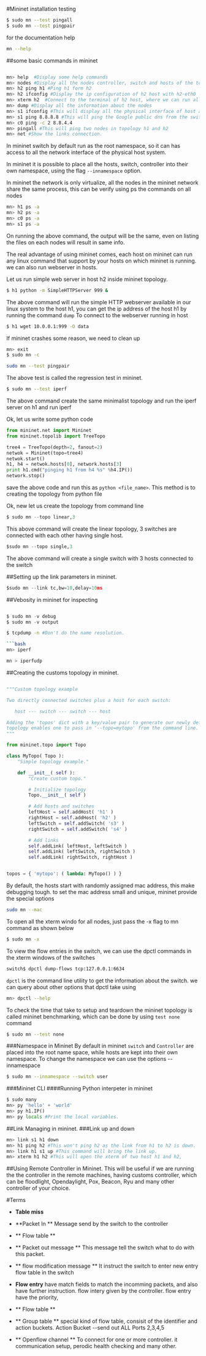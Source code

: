 #Mininet installation testing

```bash
$ sudo mn --test pingall
$ sudo mn --test pingpair
```
for the documentation help

```bash
mn --help
```

##some basic commands in mininet

```bash

mn> help  #Display some help commands
mn> nodes #Display all the nodes controller, switch and hosts of the topology
mn> h2 ping h1 #Ping h1 form h2
mn> h2 ifconfig #Display the ip configuration of h2 host with h2-eth0
mn> xterm h2  #Connect to the terminal of h2 host, where we can run all the commands
mn> dump #Display all the information about the nodes
mn> s1 ifconfig #This will display all the physical interface of host as well as the logical interface of the switch
mn> s1 ping 8.8.8.8 #This will ping the Google public dns from the switch
mn> c0 ping -c 2 8.8.4.4
mn> pingall #This will ping two nodes in topology h1 and h2
mn> net #Show the links connection.
```

In mininet switch by default run as the root namespace, so it can has access to all the network interface of the physical host system.

In mininet it is possible to place all the hosts, switch, controller into their own namespace, using the flag `--innamespace` option.

In mininet the network is only virtualize, all the nodes in the mininet network share the same process, this can be verify using ps the commands on all nodes
```bash
mn> h1 ps -a 
mn> h2 ps -a 
mn> c0 ps -a 
mn> s1 ps -a 
```
On running the above command, the output will be the same, even on listing the files on each nodes will result in same info.

The real advantage of using mininet comes, each host on mininet can run any linux command that support by your hosts on which mininet is running. we can also run webserver in hosts.

Let us run simple web server in host h2 inside mininet topology.

```bash
$ h1 python -m SimpleHTTPServer 999 & 
```

The above command will run the simple HTTP webserver available in our linux system to the host h1, you can get the ip address of the host h1 by running the command `dump` 
To connect to the webserver running in host 

```bash 
$ h1 wget 10.0.0.1:999 -O data
```

If mininet crashes some reason, we need to clean up 

```bash
mn> exit
$ sudo mn -c 
```

```bash
sudo mn --test pingpair
```
The above test is called the regression test in mininet.

```bash
$ sudo mn --test iperf
```
The above command create the same minimalist topology and run the iperf server on h1 and run iperf

Ok, let us write some python code 

```python
from mininet.net import Mininet
from mininet.topolib import TreeTopo

tree4 = TreeTopo(depth=2, fanout=2)
netwok = Mininet(topo=tree4)
netwok.start()
h1, h4 = netwok.hosts[0], network.hosts[3]
print h1.cmd("pinging h1 from h4 %s" %h4.IP())
network.stop()
```

save the above code and run this as `python <file_name>`. This method is to creating the topology from python file

Ok, new let us create the topology from command line
```python
$ sudo mn --topo linear,3

```

This above command will create the linear topology, 3 switches are connected with each other having single host.

```python
$sudo mn --topo single,3
```
The above command will create a single switch with 3 hosts connected to the switch

##Setting up the link parameters in mininet.
```python
$sudo mn --link tc,bw=10,delay=10ms

```

##Vebosity in mininet for inspecting 

```python

$ sudo mn -v debug
$ sudo mn -v output
```

```bash
$ tcpdump -n #Don't do the name resolution.

```bash
mn> iperf
```

```bash
mn > iperfudp
```

##Creating the customs topology in mininet.

```python

"""Custom topology example

Two directly connected switches plus a host for each switch:

   host --- switch --- switch --- host

Adding the 'topos' dict with a key/value pair to generate our newly defined
topology enables one to pass in '--topo=mytopo' from the command line.
"""

from mininet.topo import Topo

class MyTopo( Topo ):
    "Simple topology example."

    def __init__( self ):
        "Create custom topo."

        # Initialize topology
        Topo.__init__( self )

        # Add hosts and switches
        leftHost = self.addHost( 'h1' )
        rightHost = self.addHost( 'h2' )
        leftSwitch = self.addSwitch( 's3' )
        rightSwitch = self.addSwitch( 's4' )

        # Add links
        self.addLink( leftHost, leftSwitch )
        self.addLink( leftSwitch, rightSwitch )
        self.addLink( rightSwitch, rightHost )


topos = { 'mytopo': ( lambda: MyTopo() ) }

```

By default, the hosts start with randomly assigned mac address, this make debugging tough. to set the mac address small and unique, mininet provide the special options

```bash
sudo mn --mac
```

To open all the xterm windo for all nodes, just pass the -x flag to mn command as shown below

```bash
$ sudo mn -x
```

To view the flow entries in the switch, we can use the dpctl commands in the xterm windows of the switches

```bash
switch$ dpctl dump-flows tcp:127.0.0.1:6634
```

`dpctl` is the command line utility to get the information about the switch. we can query about other options that dpctl take using 
```bash
mn> dpctl --help
```

To check the time that take to setup and teardown the mininet topology is called mininet benchmarking, which can be done by using `test none` command

```bash
$ sudo mn --test none
```

###Namespace in Mininet
By default in mininet `switch` and `Controller` are placed into the root name space, while hosts are kept into their own namespace.
To change the namespace we can use the options --innamespace 

```bash
$ sudo mn --innamespace --switch user 
```

###Mininet CLI
####Running Python interpeter in mininet

```python
$ sudo many
mn> py 'hello' + 'world'
mn> py h1.IP()
mn> py locals #Print the local variables.
```


##Link Managing in mininet.
###Link up and down

```bash
mn> link s1 h1 down
mn> h1 ping h2 #This won't ping h2 as the link from h1 to h2 is down.
mn> link h1 s1 up #This command will bring the link up.
mn> xterm h1 h2 #This will open the xterm of two host h1 and h2, 
```

##Using Remote Controller in Mininet.
This will be useful if we are running the the controller in the remote machines, having customs controller, which can be floodlight, Opendaylight, Pox, Beacon, Ryu and many other controller of your choice.

#Terms
- **Table miss**
- **Packet In ** Message send by the switch to the controller


- ** Flow table ** 

- ** Packet out message ** This message tell the switch what to do with this packet.

- ** flow modification message ** 
It instruct the switch to enter new entry flow table in the switch
- **Flow entry**
    have match fields to match the incomming packets, 
    and also have further instruction.
    flow intery given by the controller.
    flow entry have the priority, 

- ** Flow table ** 

- ** Group table **
    special kind of flow table, consisit of the identifier and action buckets.
    Action Bucket  --send out  ALL Ports 2,3,4,5

- ** Openflow channel ** 
        To connect for one or more controller. 
        it communication setup, perodic health checking and many other.